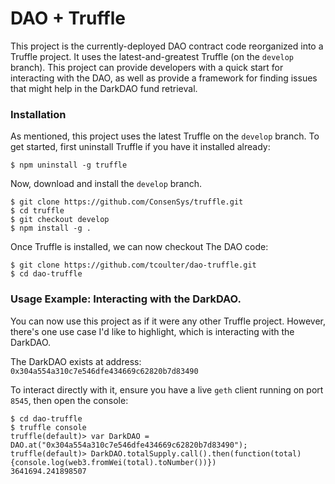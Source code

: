 # DAO + Truffle

This project is the currently-deployed DAO contract code reorganized into a Truffle project. It uses the latest-and-greatest Truffle (on the `develop` branch). This project can provide developers with a quick start for interacting with the DAO, as well as provide a framework for finding issues that might help in the DarkDAO fund retrieval.

### Installation

As mentioned, this project uses the latest Truffle on the `develop` branch. To get started, first uninstall Truffle if you have it installed already:

```
$ npm uninstall -g truffle
```

Now, download and install the `develop` branch.

```
$ git clone https://github.com/ConsenSys/truffle.git
$ cd truffle
$ git checkout develop
$ npm install -g .
```

Once Truffle is installed, we can now checkout The DAO code:

```
$ git clone https://github.com/tcoulter/dao-truffle.git
$ cd dao-truffle
```

### Usage Example: Interacting with the DarkDAO.

You can now use this project as if it were any other Truffle project. However, there's one use case I'd like to highlight, which is interacting with the DarkDAO.

The DarkDAO exists at address: `0x304a554a310c7e546dfe434669c62820b7d83490`

To interact directly with it, ensure you have a live `geth` client running on port `8545`, then open the console:

```
$ cd dao-truffle
$ truffle console
truffle(default)> var DarkDAO = DAO.at("0x304a554a310c7e546dfe434669c62820b7d83490");
truffle(default)> DarkDAO.totalSupply.call().then(function(total) {console.log(web3.fromWei(total).toNumber())})
3641694.241898507
```
